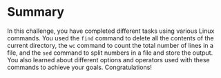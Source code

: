 # Summary

In this challenge, you have completed different tasks using various Linux commands. You used the `find` command to delete all the contents of the current directory, the `wc` command to count the total number of lines in a file, and the `sed` command to split numbers in a file and store the output. You also learned about different options and operators used with these commands to achieve your goals. Congratulations!
